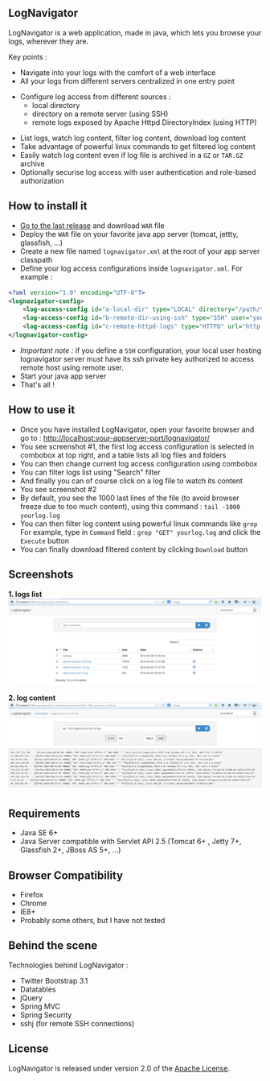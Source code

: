 ## LogNavigator

LogNavigator is a web application, made in java, which lets you browse your logs, wherever they are.

Key points :
* Navigate into your logs with the comfort of a web interface
* All your logs from different servers centralized in one entry point
- Configure log access from different sources : 
    - local directory
    - directory on a remote server (using SSH)
    - remote logs exposed by Apache Httpd DirectoryIndex (using HTTP)
* List logs, watch log content, filter log content, download log content
* Take advantage of powerful linux commands to get filtered log content
* Easily watch log content even if log file is archived in a `GZ` or `TAR.GZ` archive
* Optionally securise log access with user authentication and role-based authorization


## How to install it

- [Go to the last release](https://github.com/fbaligand/lognavigator/releases/latest) and download `WAR` file
- Deploy the `WAR` file on your favorite java app server (tomcat, jettty, glassfish, ...)
- Create a new file named `lognavigator.xml` at the root of your app server classpath
- Define your log access configurations inside `lognavigator.xml`. For example :
```xml
<?xml version="1.0" encoding="UTF-8"?>
<lognavigator-config>
    <log-access-config id="a-local-dir" type="LOCAL" directory="/path/to/logs" display-group="local-configs" />
    <log-access-config id="b-remote-dir-using-ssh" type="SSH" user="your-user" host="remote-host" directory="/path/to/logs" display-group="remote-configs" />
    <log-access-config id="c-remote-httpd-logs" type="HTTPD" url="http://archive.apache.org/dist/tomcat/" display-group="httpd-configs" />
</lognavigator-config>
```
- _Important note :_ if you define a `SSH` configuration, your local user hosting lognavigator server must have its ssh private key authorized to access remote host using remote user.
- Start your java app server
- That's all !


## How to use it 

- Once you have installed LogNavigator, open your favorite browser and go to :
[http://localhost:your-appserver-port/lognavigator/](http://localhost:your-appserver-port/lognavigator/)
- You see screenshot #1, the first log access configuration is selected in combobox at top right, and a table lists all log files and folders
- You can then change current log access configuration using combobox
- You can filter logs list using "Search" filter
- And finally you can of course click on a log file to watch its content
- You see screenshot #2
- By default, you see the 1000 last lines of the file (to avoid browser freeze due to too much content), using this command : `tail -1000 yourlog.log`
- You can then filter log content using powerful linux commands like `grep`
For example, type in `Command` field : `grep "GET" yourlog.log`
and click the `Execute` button
- You can finally download filtered content by clicking `Download` button


## Screenshots

**1. logs list**
![](src/site/logs-list.png)

**2. log content**
![](src/site/log-content.png)


## Requirements

- Java SE 6+
- Java Server compatible with Servlet API 2.5 (Tomcat 6+ , Jetty 7+, Glassfish 2+, JBoss AS 5+, ...)


## Browser Compatibility

- Firefox
- Chrome
- IE8+
- Probably some others, but I have not tested


## Behind the scene

Technologies behind LogNavigator :
- Twitter Bootstrap 3.1
- Datatables
- jQuery
- Spring MVC
- Spring Security
- sshj (for remote SSH connections)


## License

LogNavigator is released under version 2.0 of the [Apache License](http://www.apache.org/licenses/LICENSE-2.0).
